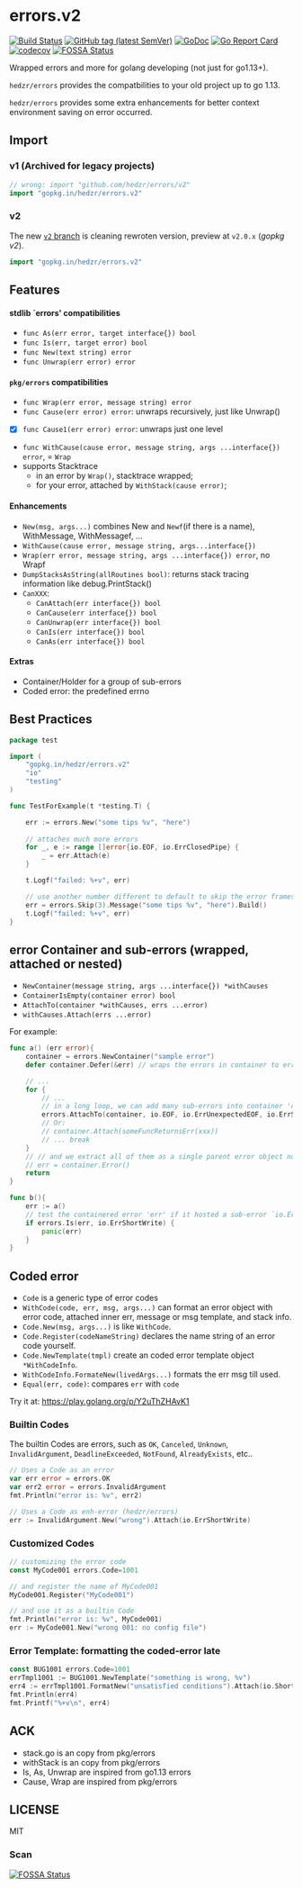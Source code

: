 # errors.v2

[![Build Status](https://travis-ci.org/hedzr/errors.svg?branch=master)](https://travis-ci.org/hedzr/errors)
[![GitHub tag (latest SemVer)](https://img.shields.io/github/tag/hedzr/errors.svg?label=release)](https://github.com/hedzr/errors/releases)
[![GoDoc](https://img.shields.io/badge/godoc-reference-blue.svg?style=flat)](https://godoc.org/github.com/hedzr/errors)
[![Go Report Card](https://goreportcard.com/badge/github.com/hedzr/errors)](https://goreportcard.com/report/github.com/hedzr/errors)
[![codecov](https://codecov.io/gh/hedzr/errors/branch/v2/graph/badge.svg)](https://codecov.io/gh/hedzr/errors)
[![FOSSA Status](https://app.fossa.com/api/projects/git%2Bgithub.com%2Fhedzr%2Ferrors.svg?type=shield)](https://app.fossa.com/projects/git%2Bgithub.com%2Fhedzr%2Ferrors?ref=badge_shield)

Wrapped errors and more for golang developing (not just for go1.13+).

`hedzr/errors` provides the compatbilities to your old project up to go 1.13.

`hedzr/errors` provides some extra enhancements for better context environment saving on error occurred.



## Import

### v1 (Archived for legacy projects)

```go
// wrong: import "github.com/hedzr/errors/v2"
import "gopkg.in/hedzr/errors.v2"
```


### v2

The new [`v2` branch](https://github.com/hedzr/errors/tree/v2) is cleaning rewroten version, preview at `v2.0.x` (*gopkg v2*).

```go
import "gopkg.in/hedzr/errors.v2"
```

## Features




#### stdlib `errors' compatibilities

- `func As(err error, target interface{}) bool`
- `func Is(err, target error) bool`
- `func New(text string) error`
- `func Unwrap(err error) error`

#### `pkg/errors` compatibilities

- `func Wrap(err error, message string) error`
- `func Cause(err error) error`: unwraps recursively, just like Unwrap()
- [x] `func Cause1(err error) error`: unwraps just one level
- `func WithCause(cause error, message string, args ...interface{}) error`, = `Wrap`
- supports Stacktrace
  - in an error by `Wrap()`, stacktrace wrapped;
  - for your error, attached by `WithStack(cause error)`;

#### Enhancements

- `New(msg, args...)` combines New and `Newf`(if there is a name), WithMessage, WithMessagef, ...
- `WithCause(cause error, message string, args...interface{})`
- `Wrap(err error, message string, args ...interface{}) error`, no Wrapf
- `DumpStacksAsString(allRoutines bool)`: returns stack tracing information like debug.PrintStack()
- `CanXXX`:
   - `CanAttach(err interface{}) bool`
   - `CanCause(err interface{}) bool`
   - `CanUnwrap(err interface{}) bool`
   - `CanIs(err interface{}) bool`
   - `CanAs(err interface{}) bool`

#### Extras

- Container/Holder for a group of sub-errors
- Coded error: the predefined errno

## Best Practices

```go
package test

import (
	"gopkg.in/hedzr/errors.v2"
	"io"
	"testing"
)

func TestForExample(t *testing.T) {

	err := errors.New("some tips %v", "here")
	
	// attaches much more errors
	for _, e := range []error{io.EOF, io.ErrClosedPipe} {
		_ = err.Attach(e)
	}

	t.Logf("failed: %+v", err)

	// use another number different to default to skip the error frames
	err = errors.Skip(3).Message("some tips %v", "here").Build()
	t.Logf("failed: %+v", err)
}
```


## error Container and sub-errors (wrapped, attached or nested)

- `NewContainer(message string, args ...interface{}) *withCauses`
- `ContainerIsEmpty(container error) bool`
- `AttachTo(container *withCauses, errs ...error)`
- `withCauses.Attach(errs ...error)`

For example:

```go
func a() (err error){
    container = errors.NewContainer("sample error")
    defer container.Defer(&err) // wraps the errors in container to err and return it

    // ...
    for {
        // ...
        // in a long loop, we can add many sub-errors into container 'c'...
        errors.AttachTo(container, io.EOF, io.ErrUnexpectedEOF, io.ErrShortBuffer, io.ErrShortWrite)
        // Or:
        // container.Attach(someFuncReturnsErr(xxx))
        // ... break
    }
    // // and we extract all of them as a single parent error object now.
    // err = container.Error()
    return
}

func b(){
    err := a()
    // test the containered error 'err' if it hosted a sub-error `io.ErrShortWrite` or not.
    if errors.Is(err, io.ErrShortWrite) {
        panic(err)
    }
}
```



## Coded error

- `Code` is a generic type of error codes
- `WithCode(code, err, msg, args...)` can format an error object with error code, attached inner err, message or msg template, and stack info.
- `Code.New(msg, args...)` is like `WithCode`.
- `Code.Register(codeNameString)` declares the name string of an error code yourself.
- `Code.NewTemplate(tmpl)` create an coded error template object `*WithCodeInfo`.
- `WithCodeInfo.FormateNew(livedArgs...)` formats the err msg till used.
- `Equal(err, code)`: compares `err` with `code`

Try it at: <https://play.golang.org/p/Y2uThZHAvK1>

### Builtin Codes

The builtin Codes are errors, such as `OK`, `Canceled`, `Unknown`, `InvalidArgument`, `DeadlineExceeded`, `NotFound`, `AlreadyExists`,  etc..

```go
// Uses a Code as an error
var err error = errors.OK
var err2 error = errors.InvalidArgument
fmt.Println("error is: %v", err2)

// Uses a Code as enh-error (hedzr/errors)
err := InvalidArgument.New("wrong").Attach(io.ErrShortWrite)
```

### Customized Codes

```go
// customizing the error code
const MyCode001 errors.Code=1001

// and register the name of MyCode001
MyCode001.Register("MyCode001")

// and use it as a builtin Code
fmt.Println("error is: %v", MyCode001)
err := MyCode001.New("wrong 001: no config file")
```

### Error Template: formatting the coded-error late


```go
const BUG1001 errors.Code=1001
errTmpl1001 := BUG1001.NewTemplate("something is wrong, %v")
err4 := errTmpl1001.FormatNew("unsatisfied conditions").Attach(io.ShortBuffer)
fmt.Println(err4)
fmt.Printf("%+v\n", err4)
```




## ACK

- stack.go is an copy from pkg/errors
- withStack is an copy from pkg/errors
- Is, As, Unwrap are inspired from go1.13 errors
- Cause, Wrap are inspired from pkg/errors

## LICENSE

MIT

### Scan

[![FOSSA Status](https://app.fossa.com/api/projects/git%2Bgithub.com%2Fhedzr%2Ferrors.svg?type=large)](https://app.fossa.com/projects/git%2Bgithub.com%2Fhedzr%2Ferrors?ref=badge_large)
